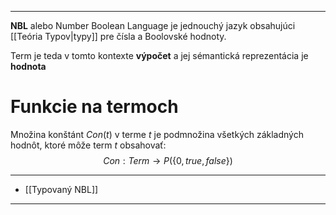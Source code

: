 ***********
**NBL** alebo Number Boolean Language je jednouchý jazyk obsahujúci [[Teória Typov|typy]] pre čísla a Boolovské hodnoty.

Term je teda v tomto kontexte **výpočet** a jej sémantická reprezentácia je **hodnota**

# Funkcie na termoch

Množina konštánt $Con(t)$ v terme $t$ je podmnožina všetkých základných hodnôt, ktoré môže term $t$ obsahovať:
$$
Con:Term \rightarrow P(\{0,true,false\})
$$


---
- [[Typovaný NBL]]
-------